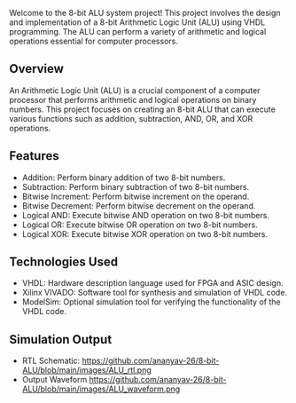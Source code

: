 Welcome to the 8-bit ALU system project! This project involves the design and implementation of a 8-bit Arithmetic Logic Unit (ALU) using VHDL programming. The ALU can perform a variety of arithmetic and logical operations essential for computer processors.

## Overview
An Arithmetic Logic Unit (ALU) is a crucial component of a computer processor that performs arithmetic and logical operations on binary numbers. This project focuses on creating an 8-bit ALU that can execute various functions such as addition, subtraction, AND, OR, and XOR operations.

## Features
- Addition: Perform binary addition of two 8-bit numbers.
- Subtraction: Perform binary subtraction of two 8-bit numbers.
- Bitwise Increment: Perform bitwise increment on the operand.
- Bitwise Decrement: Perform bitwise decrement on the operand.
- Logical AND: Execute bitwise AND operation on two 8-bit numbers.
- Logical OR: Execute bitwise OR operation on two 8-bit numbers.
- Logical XOR: Execute bitwise XOR operation on two 8-bit numbers.

## Technologies Used
- VHDL: Hardware description language used for FPGA and ASIC design.
- Xilinx VIVADO: Software tool for synthesis and simulation of VHDL code.
- ModelSim: Optional simulation tool for verifying the functionality of the VHDL code.

## Simulation Output
- RTL Schematic: https://github.com/ananyav-26/8-bit-ALU/blob/main/images/ALU_rtl.png
- Output Waveform https://github.com/ananyav-26/8-bit-ALU/blob/main/images/ALU_waveform.png
